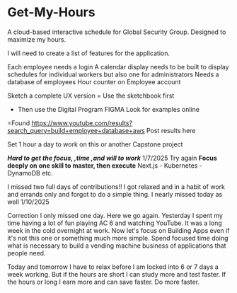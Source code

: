 # Get-My-Hours
A cloud-based interactive schedule for Global Security Group. Designed to maximize my hours. 

I will need to create a list of features for the application.

Each employee needs a login
A calendar display needs to be built to display schedules for individual workers but also one for administrators
Needs a database of employees
Hour counter on Employee account

Sketch a complete UX version
= Use the sketchbook first 
- Then use the Digital Program FIGMA
Look for examples online

=Found https://www.youtube.com/results?search_query=build+employee+database+aws
Post results here

Set 1 hour a day to work on this or another Capstone project

***Hard to get the focus, ,time ,and will to work*** 1/7/2025 Try again 
**Focus deeply on one skill to master, then execute** Next.js - Kubernetes - DynamoDB etc. 

I missed two full days of contributions!!
I got relaxed and in a habit of work and errands only and forgot to do a simple thing. 
I nearly missed today as well 1/10/2025

Correction I only missed one day. 
Here we go again. Yesterday I spent my time having a lot of fun playing AC 6 and watching YouTube. It was a long week in the cold overnight at work. 
Now let's focus on Building Apps even if it's not this one or something much more simple. Spend focused time doing what is necessary to build a vending machine business of applications that people need. 

Today and tomorrow I have to relax before I am locked into 6 or 7 days a week working. But if the hours are short I can study more and test faster. If the hours or long I earn more and can save faster.  Do more faster.
